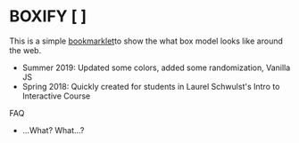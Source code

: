 # BOXIFY [ ]

This is a simple [bookmarklet](http://bookmarklets.com/)to show the what box model looks like around the web.

- Summer 2019: Updated some colors, added some randomization, Vanilla JS
- Spring 2018: Quickly created for students in Laurel Schwulst's Intro to Interactive Course

FAQ
- ...What?
What...?
